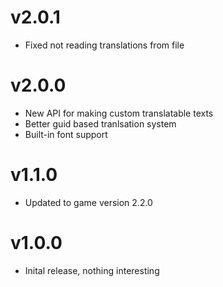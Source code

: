 # v2.0.1
- Fixed not reading translations from file

# v2.0.0
- New API for making custom translatable texts
- Better guid based tranlsation system
- Built-in font support

# v1.1.0
- Updated to game version 2.2.0

# v1.0.0
- Inital release, nothing interesting